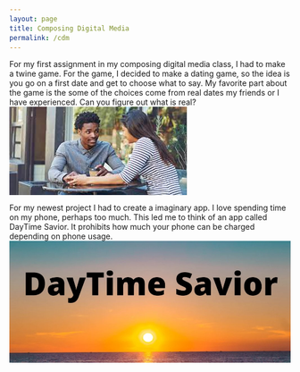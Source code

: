 ```yaml
---
layout: page
title: Composing Digital Media
permalink: /cdm
---
```


For my first assignment in my composing digital media class, I had to make a twine game. For the game, I decided to make a dating game, so the idea is you go on a first date and get to choose what to say. My favorite part about the game is the some of the choices come from real dates my friends or I have experienced. Can you figure out what is real?  
<a href="Date Night (real).html">
  <img alt="date night" src="date.jpg" style="vertical-align:middle">
  </a>
  
For my newest project I had to create a imaginary app. I love spending time on my phone, perhaps too much. This led me to think of an app called DayTime Savior. It prohibits how much your phone can be charged depending on phone usage. 
<a href="DayTime Savior.pdf">
  <img alt="Imaginary App" src="yup.jpg" style="vertical-align:middle">
  </a>
